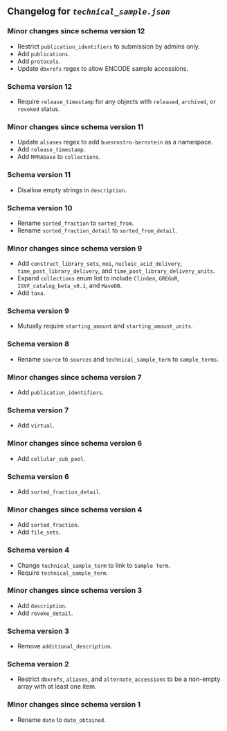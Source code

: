 ## Changelog for *`technical_sample.json`*

### Minor changes since schema version 12

* Restrict `publication_identifiers` to submission by admins only.
* Add `publications`.
* Add `protocols`.
* Update `dbxrefs` regex to allow ENCODE sample accessions.

### Schema version 12

* Require `release_timestamp` for any objects with `released`, `archived`, or `revoked` status.

### Minor changes since schema version 11

* Update `aliases` regex to add `buenrostro-bernstein` as a namespace.
* Add `release_timestamp`.
* Add `MPRAbase` to `collections`.

### Schema version 11

* Disallow empty strings in `description`.

### Schema version 10

* Rename `sorted_fraction` to `sorted_from`.
* Rename `sorted_fraction_detail` to `sorted_from_detail`.

### Minor changes since schema version 9

* Add `construct_library_sets`, `moi`, `nucleic_acid_delivery`, `time_post_library_delivery`, and `time_post_library_delivery_units`.
* Expand `collections` enum list to include `ClinGen`, `GREGoR`, `IGVF_catalog_beta_v0.1`, and `MaveDB`.
* Add `taxa`.

### Schema version 9

* Mutually require `starting_amount` and `starting_amount_units`.

### Schema version 8

* Rename `source` to `sources` and `technical_sample_term` to `sample_terms`.

### Minor changes since schema version 7

* Add `publication_identifiers`.

### Schema version 7

* Add `virtual`.

### Minor changes since schema version 6

* Add `cellular_sub_pool`.

### Schema version 6

* Add `sorted_fraction_detail`.

### Minor changes since schema version 4

* Add `sorted_fraction`.
* Add `file_sets`.

### Schema version 4

* Change `technical_sample_term` to link to `Sample Term`.
* Require `technical_sample_term`.

### Minor changes since schema version 3

* Add `description`.
* Add `revoke_detail`.

### Schema version 3

* Remove `additional_description`.

### Schema version 2

* Restrict `dbxrefs`, `aliases`, and `alternate_accessions` to be a non-empty array with at least one item.

### Minor changes since schema version 1

* Rename `date` to `date_obtained`.
